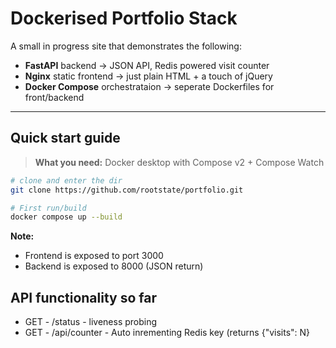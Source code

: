 # Dockerised Portfolio Stack
A small in progress site that demonstrates the following:
* **FastAPI** backend -> JSON API, Redis powered visit counter
* **Nginx** static frontend -> just plain HTML + a touch of jQuery
* **Docker Compose** orchestrataion -> seperate Dockerfiles for front/backend

---
## Quick start guide
> **What you need:** Docker desktop with Compose v2 + Compose Watch

```bash
# clone and enter the dir
git clone https://github.com/rootstate/portfolio.git

# First run/build
docker compose up --build
```
**Note:**
* Frontend is exposed to port 3000
* Backend is exposed to 8000 (JSON return)

## API functionality so far
* GET - /status - liveness probing
* GET - /api/counter - Auto inrementing Redis key (returns {"visits": N}

